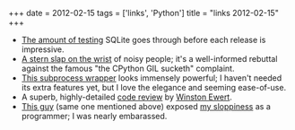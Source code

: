 +++
date = 2012-02-15
tags = ['links', 'Python']
title = "links 2012-02-15"
+++

-   [The amount of testing] SQLite goes through before each release is
    impressive.
-   [A stern slap on the wrist] of noisy people; it\'s a well-informed
    rebuttal against the famous \"the CPython GIL sucketh\" complaint.
-   [This subprocess wrapper] looks immensely powerful; I haven\'t
    needed its extra features yet, but I love the elegance and seeming
    ease-of-use.
-   A superb, highly-detailed [code review] by [Winston Ewert].
-   [This guy][Winston Ewert] (same one mentioned above) exposed [my
    sloppiness] as a programmer; I was nearly embarassed.

  [The amount of testing]: http://www.sqlite.org/testing.html
  [A stern slap on the wrist]: http://mail.python.org/pipermail/python-ideas/2012-February/013835.html
  [This subprocess wrapper]: http://sarge.readthedocs.org/en/latest/index.html
  [code review]: http://codereview.stackexchange.com/a/9003/
  [Winston Ewert]: http://codereview.stackexchange.com/users/1659/winston-ewert
  [my sloppiness]: http://codereview.stackexchange.com/a/9009/1346
